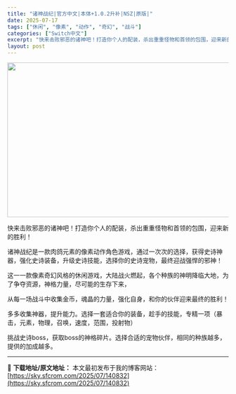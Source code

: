 ```yaml
---
title: "诸神战纪|官方中文|本体+1.0.2升补|NSZ|原版|"
date: 2025-07-17
tags: ["休闲", "像素", "动作", "奇幻", "战斗"]
categories: ["Switch中文"]
excerpt: "快来击败邪恶的诸神吧！打造你个人的配装，杀出重重怪物和首领的包围，迎来新的胜利！ 诸神战纪是一款肉鸽元素的像素动作角色游戏，通过一次次的选择，获得史诗神器，强化史诗装备，升级史诗技能，选择你的史诗宠物，最终迎战强悍的邪神！ 这一一款像素奇幻风格的休闲游戏，大陆战火燃起，各个种族的神明降临大地，为了争&hellip;"
layout: post
---
```


<img class="aligncenter size-full wp-image-120790" src="https://sky.sfcrom.com/wp-content/uploads/2025/03/2025032009175790.webp" alt="" width="616" height="353" />

快来击败邪恶的诸神吧！打造你个人的配装，杀出重重怪物和首领的包围，迎来新的胜利！

诸神战纪是一款肉鸽元素的像素动作角色游戏，通过一次次的选择，获得史诗神器，强化史诗装备，升级史诗技能，选择你的史诗宠物，最终迎战强悍的邪神！

这一一款像素奇幻风格的休闲游戏，大陆战火燃起，各个种族的神明降临大地，为了争夺资源，神格力量，尽可能的生存下来，

从每一场战斗中收集金币，魂晶的力量，强化自身，和你的伙伴迎来最终的胜利！

多多收集神器，提升能力。选择一套适合你的装备，趁手的技能，专精一项（暴击，元素，物理，召唤，速度，范围，投射物）

挑战史诗boss，获取boss的神格碎片。选择合适的宠物伙伴，相同的种族越多，提供的加成越多。

---
📖 **下载地址/原文地址：** 本文最初发布于我的博客网站：[https://sky.sfcrom.com/2025/07/140832](https://sky.sfcrom.com/2025/07/140832)
